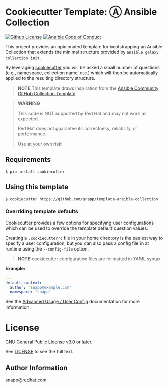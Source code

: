 # Cookiecutter Template: Ⓐ Ansible Collection

[![Github License](https://img.shields.io/github/license/snapp/template-ansible-collection)](https://github.com/snapp/template-ansible-collection/blob/main/LICENSE)
[![Ansible Code of Conduct](https://img.shields.io/badge/Code%20of%20Conduct-Ansible-silver.svg)](https://docs.ansible.com/ansible/latest/community/code_of_conduct.html)

This project provides an opinionated template for bootstrapping an Ansible Collection that extends the minimal structure provided by `ansible galaxy collection init`.

By leveraging [cookiecutter](https://www.cookiecutter.io) you will be asked a small number of questions (e.g., namespace, collection name, etc.) which will then be automatically applied to the resulting directory structure.

> **NOTE**
> This template draws inspiration from the [Ansible Community GitHub Collection Template](https://github.com/ansible-collections/collection_template).

> **WARNING**
>
> This code is NOT supported by Red Hat and may not work as expected.
>
> Red Hat does not guarantee its correctness, reliability, or performance.
>
> Use at your own risk!

## Requirements

```console
$ pip install cookiecutter
```

## Using this template

```console
$ cookiecutter https://github.com/snapp/template-ansible-collection
```

### Overriding template defaults

Cookiecutter provides a few options for specifying user configurations which can be used to override the template default question values.

Creating a `.cookiecutterrc` file in your home directory is the easiest way to specify a user configuration, but you can also pass a config file in at runtime using the `--config-file` option.

> **NOTE**
> cookiecutter configuration files are formatted in YAML syntax

**Example:**
```yaml
---
default_context:
  author: "snapp@example.com"
  namespace: "snapp"
```

See the [Advanced Usage / User Config](https://cookiecutter.readthedocs.io/en/stable/advanced/user_config.html) documentation for more information.

# License

GNU General Public License v3.0 or later.

See [LICENSE](https://www.gnu.org/licenses/gpl-3.0.txt) to see the full text.

## Author Information

snapp@redhat.com
